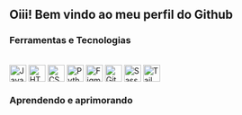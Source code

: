 ## Oiii! Bem vindo ao meu perfil do Github

### Ferramentas e Tecnologias
  <div style="display: inline_block"><br>
    <img align="center" alt="Javascript" height="30" width="30" src="https://cdn.jsdelivr.net/gh/devicons/devicon/icons/javascript/javascript-original.svg"/>
    <img align="center" alt="HTML" height="30" width="30" src="https://cdn.jsdelivr.net/gh/devicons/devicon/icons/html5/html5-original.svg"/>
    <img align="center" alt="CSS" height="30" width="30" src="https://cdn.jsdelivr.net/gh/devicons/devicon/icons/css3/css3-original.svg"/>
    <img align="center" alt="Python" height="30" width="30" src="https://cdn.jsdelivr.net/gh/devicons/devicon/icons/python/python-original.svg"/>
    <img align="center" alt="Figma" height="30" width="30" src="https://cdn.jsdelivr.net/gh/devicons/devicon/icons/figma/figma-original.svg"/>
    <img align="center" alt="Git" height="30" width="30" src="https://cdn.jsdelivr.net/gh/devicons/devicon/icons/git/git-original.svg"/>
    <img align="center" alt="Sass" height="30" width="30" src="https://cdn.jsdelivr.net/gh/devicons/devicon/icons/sass/sass-original.svg"/>
    <img align="center" alt="Tailwind" height="30" width="30" src="https://cdn.jsdelivr.net/gh/devicons/devicon/icons/tailwindcss/tailwindcss-plain.svg"/>
  </div>

### Aprendendo e aprimorando


##


